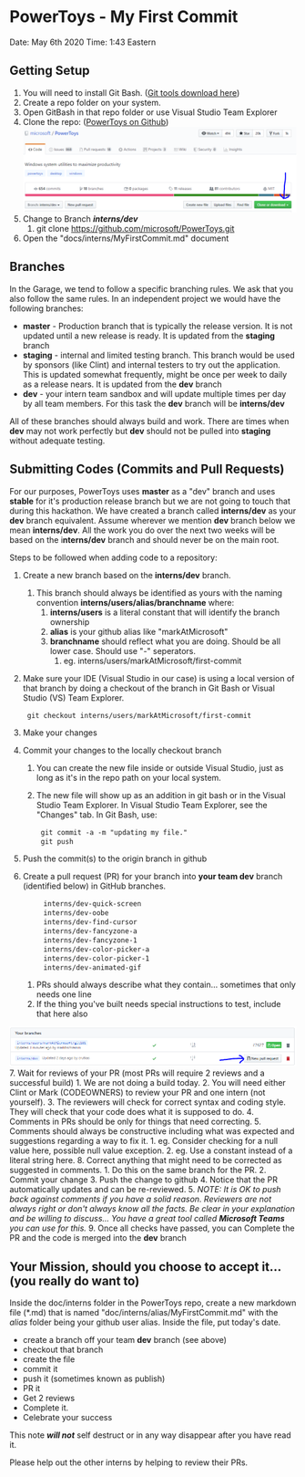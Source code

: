 # PowerToys - My First Commit #
Date: May 6th 2020 Time: 1:43 Eastern
## Getting Setup ##

1.	You will need to install Git Bash.  ([Git tools download here](https://git-scm.com/download/win))
2.	Create a repo folder on your system.
3.	Open GitBash in that repo folder or use Visual Studio Team Explorer
4.	Clone the repo: ([PowerToys on Github](https://github.com/microsoft/PowerToys))
![](./PowerToysRepo.png)
5.	Change to Branch ***interns/dev***
	1.	git clone https://github.com/microsoft/PowerToys.git
5.	Open the "docs/interns/MyFirstCommit.md" document

## Branches ##
In the Garage, we tend to follow a specific branching rules.  We ask that you also follow the same rules.  In an independent project we would have the following branches:

- **master** - Production branch that is typically the release version.  It is not updated until a new release is ready.  It is updated from the **staging** branch
- **staging** - internal and limited testing branch.  This branch would be used by sponsors (like Clint) and internal testers to try out the application.  This is updated somewhat frequently, might be once per week to daily as a release nears.  It is updated from the **dev** branch
- **dev** - your intern team sandbox and will update multiple times per day by all team members. For this task the **dev** branch will be **interns/dev**

All of these branches should always build and work.  There are times when **dev** may not work perfectly but **dev** should not be pulled into **staging** without adequate testing.

## Submitting Codes (Commits and Pull Requests)
For our purposes, PowerToys uses **master** as a "dev" branch and uses **stable** for it's production release branch but we are not going to touch that during this hackathon.  We have created a branch called **interns/dev** as your **dev** branch equivalent.  Assume wherever we mention **dev** branch below we mean **interns/dev**.  All the work you do over the next two weeks will be based on the i**nterns/dev** branch and should never be on the main root.

Steps to be followed when adding code to a repository:

1. Create a new branch based on the **interns/dev** branch.
	1. This branch should always be identified as yours with the naming convention **interns/users/alias/branchname** where:
		1. **interns/users** is a literal constant that will identify the branch ownership
		2. **alias** is your github alias like "markAtMicrosoft"
		3. **branchname** should reflect what you are doing.  Should be all lower case.  Should use "-" seperators.
			1. eg. interns/users/markAtMicrosoft/first-commit
2. Make sure your IDE (Visual Studio in our case) is using a local version of that branch by doing a checkout of the branch in Git Bash or Visual Studio (VS) Team Explorer.

		git checkout interns/users/markAtMicrosoft/first-commit

3. Make your changes
4. Commit your changes to the locally checkout branch
	1. You can create the new file inside or outside Visual Studio, just as long as it's in the repo path on your local system.
	2. The new file will show up as an addition in git bash or in the Visual Studio Team Explorer.  In Visual Studio Team Explorer, see the "Changes" tab.  In Git Bash, use:
	
			git commit -a -m "updating my file."
			git push

5. Push the commit(s) to the origin branch in github
6. Create a pull request (PR) for your branch into **your team dev** branch (identified below) in GitHub branches.
			
			interns/dev-quick-screen
			interns/dev-oobe
			interns/dev-find-cursor
			interns/dev-fancyzone-a
			interns/dev-fancyzone-1
			interns/dev-color-picker-a
			interns/dev-color-picker-1
			interns/dev-animated-gif

	1. PRs should always describe what they contain... sometimes that only needs one line
	2. If the thing you've built needs special instructions to test, include that here also

![](./PR.png)
7. Wait for reviews of your PR (most PRs will require 2 reviews and a successful build)
	1. We are not doing a build today.
	2. You will need either Clint or Mark (CODEOWNERS) to review your PR and one intern (not yourself).
	3. The reviewers will check for correct syntax and coding style.  They will check that your code does what it is supposed to do.
	4. Comments in PRs should be only for things that need correcting.
	5. Comments should always be constructive including what was expected and suggestions regarding a way to fix it.
		1. eg. Consider checking for a null value here, possible null value exception.
		2. eg. Use a constant instead of a literal string here.
8. Correct anything that might need to be corrected as suggested in comments.
	1. Do this on the same branch for the PR.
	2. Commit your change
	3. Push the change to github
	4. Notice that the PR automatically updates and can be re-reviewed.
	5. *NOTE: It is OK to push back against comments if you have a solid reason.  Reviewers are not always right or don't always know all the facts.  Be clear in your explanation and be willing to discuss... You have a great tool called **Microsoft Teams** you can use for this.*
9. Once all checks have passed, you can Complete the PR and the code is merged into the **dev** branch

## Your Mission, should you choose to accept it... (you really do want to) ##
Inside the doc/interns folder in the PowerToys repo, create a new markdown file (*.md) that is named "doc/interns/alias/MyFirstCommit.md" with the *alias* folder being your github user alias.  Inside the file, put today's date.
- create a branch off your team **dev** branch (see above)
- checkout that branch
- create the file
- commit it
- push it (sometimes known as publish)
- PR it
- Get 2 reviews
- Complete it.
- Celebrate your success

This note ***will not*** self destruct or in any way disappear after you have read it.

Please help out the other interns by helping to review their PRs.
